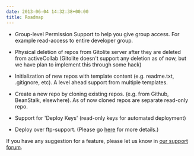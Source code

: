 ```yaml
---
date: 2013-06-04 14:32:38+00:00
title: Roadmap
---
```



	
  * Group-level Permission Support to help you give group access. For example read-access to entire developer group.

	
  * Physical deletion of repos from Gitolite server after they are deleted from activeCollab (Gitolite doesn't support any deletion as of now, but we have plan to implement this through some hack)

	
  * Initialization of new repos with template content (e.g. readme.txt, .gitignore, etc). A level ahead support from multiple templates.

	
  * Create a new repo by cloning existing repos. (e.g. from Github, BeanStalk, elsewhere). As of now cloned repos are separate read-only repo.

	
  * Support for 'Deploy Keys' (read-only keys for automated deployment)

	
  * Deploy over ftp-support. (Please go [here](https://github.com/gitlabhq/gitlabhq/issues/1348) for more details.)


If you have any suggestion for a feature, please let us know in [our support forum](https://rtcamp.com/support).

